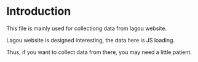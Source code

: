 # Introduction
This file is mainly used for collectiong data from lagou website.

Lagou website is designed interesting, the data here is JS loading. 

Thus, if you want to collect data from there, you may need a little patient.
